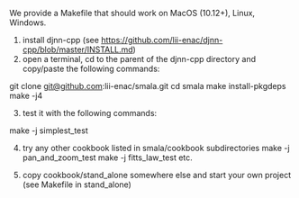 We provide a Makefile that should work on MacOS (10.12+), Linux, Windows.

1. install djnn-cpp (see https://github.com/lii-enac/djnn-cpp/blob/master/INSTALL.md)
2. open a terminal, cd to the parent of the djnn-cpp directory and copy/paste the following commands:

git clone git@github.com:lii-enac/smala.git
cd smala
make install-pkgdeps
make -j4

3. test it with the following commands:

make -j simplest_test

4. try any other cookbook listed in smala/cookbook subdirectories
make -j pan_and_zoom_test
make -j fitts_law_test
etc.

5. copy cookbook/stand_alone somewhere else and start your own project (see Makefile in stand_alone)
